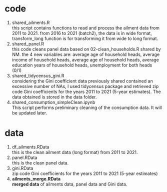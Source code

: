 # code
1.  shared_ailments.R <br> 
this script contains functions to read and process the ailment data from 2011 to 2021. from 2016 to 2021 (batch2), the data is in wide format, transform_long function is for transforming it from wide to long format. <br> 
2. shared_panel.R <br> 
this code cleans panel data based on 02-clean_households.R shared by NM. the 4 new variables are: average age of household heads, average income of household heads, average age of household heads, average education years of household heads, unemployment for both heads (0/1)<br> 
4. shared_tidycensus_gini.R <br> 
considering the Gini coefficient data previously shared contained an excessive number of NAs, I used tidycensus package and retrieved zip code Gini coefficients for the years 2011 to 2021 (5-year estimates). The data obtained is stored in the data folder. <br> 
5. shared_consumption_simpleClean.ipynb<br> 
This script performs preliminary cleaning of the consumption data. It will be updated later.<br>

# data
1. df_ailments.RData<br>
this is the clean ailment data (long format) from 2011 to 2021.<br>
2. panel.RData<br>
this is the clean panel data.<br>
3. gini.RData<br>
zip code Gini coefficients for the years 2011 to 2021 (5-year estimates)<br>
4. **ailments_merge.RData** <br>
**merged data** of ailments data, panel data and Gini data. 
